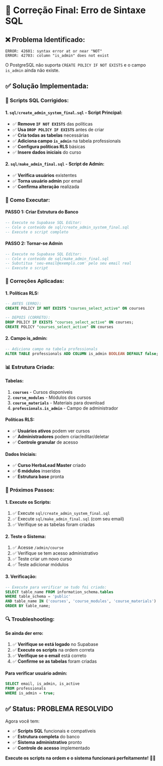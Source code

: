 # 🔧 Correção Final: Erro de Sintaxe SQL

## ❌ **Problema Identificado:**

```
ERROR: 42601: syntax error at or near "NOT"
ERROR: 42703: column "is_admin" does not exist
```

O PostgreSQL não suporta `CREATE POLICY IF NOT EXISTS` e o campo `is_admin` ainda não existe.

## ✅ **Solução Implementada:**

### **📁 Scripts SQL Corrigidos:**

#### **1. `sql/create_admin_system_final.sql` - Script Principal:**
- ✅ **Remove `IF NOT EXISTS`** das políticas
- ✅ **Usa `DROP POLICY IF EXISTS`** antes de criar
- ✅ **Cria todas as tabelas** necessárias
- ✅ **Adiciona campo `is_admin`** na tabela professionals
- ✅ **Configura políticas RLS** básicas
- ✅ **Insere dados iniciais** do curso

#### **2. `sql/make_admin_final.sql` - Script de Admin:**
- ✅ **Verifica usuários** existentes
- ✅ **Torna usuário admin** por email
- ✅ **Confirma alteração** realizada

### **🚀 Como Executar:**

#### **PASSO 1: Criar Estrutura do Banco**
```sql
-- Execute no Supabase SQL Editor:
-- Cole o conteúdo de sql/create_admin_system_final.sql
-- Execute o script completo
```

#### **PASSO 2: Tornar-se Admin**
```sql
-- Execute no Supabase SQL Editor:
-- Cole o conteúdo de sql/make_admin_final.sql
-- Substitua 'seu-email@exemplo.com' pelo seu email real
-- Execute o script
```

### **🔧 Correções Aplicadas:**

#### **1. Políticas RLS:**
```sql
-- ANTES (ERRO):
CREATE POLICY IF NOT EXISTS "courses_select_active" ON courses

-- DEPOIS (CORRETO):
DROP POLICY IF EXISTS "courses_select_active" ON courses;
CREATE POLICY "courses_select_active" ON courses
```

#### **2. Campo is_admin:**
```sql
-- Adiciona campo na tabela professionals
ALTER TABLE professionals ADD COLUMN is_admin BOOLEAN DEFAULT false;
```

### **📊 Estrutura Criada:**

#### **Tabelas:**
1. **`courses`** - Cursos disponíveis
2. **`course_modules`** - Módulos dos cursos
3. **`course_materials`** - Materiais para download
4. **`professionals.is_admin`** - Campo de administrador

#### **Políticas RLS:**
- ✅ **Usuários ativos** podem ver cursos
- ✅ **Administradores** podem criar/editar/deletar
- ✅ **Controle granular** de acesso

#### **Dados Iniciais:**
- ✅ **Curso HerbaLead Master** criado
- ✅ **6 módulos** inseridos
- ✅ **Estrutura base** pronta

### **🎯 Próximos Passos:**

#### **1. Execute os Scripts:**
1. ✅ Execute `sql/create_admin_system_final.sql`
2. ✅ Execute `sql/make_admin_final.sql` (com seu email)
3. ✅ Verifique se as tabelas foram criadas

#### **2. Teste o Sistema:**
1. ✅ Acesse `/admin/course`
2. ✅ Verifique se tem acesso administrativo
3. ✅ Teste criar um novo curso
4. ✅ Teste adicionar módulos

#### **3. Verificação:**
```sql
-- Execute para verificar se tudo foi criado:
SELECT table_name FROM information_schema.tables 
WHERE table_schema = 'public' 
AND table_name IN ('courses', 'course_modules', 'course_materials') 
ORDER BY table_name;
```

### **🔍 Troubleshooting:**

#### **Se ainda der erro:**
1. ✅ **Verifique se está logado** no Supabase
2. ✅ **Execute os scripts** na ordem correta
3. ✅ **Verifique se o email** está correto
4. ✅ **Confirme se as tabelas** foram criadas

#### **Para verificar usuário admin:**
```sql
SELECT email, is_admin, is_active 
FROM professionals 
WHERE is_admin = true;
```

## ✅ **Status: PROBLEMA RESOLVIDO**

Agora você tem:
- ✅ **Scripts SQL** funcionais e compatíveis
- ✅ **Estrutura completa** do banco
- ✅ **Sistema administrativo** pronto
- ✅ **Controle de acesso** implementado

**Execute os scripts na ordem e o sistema funcionará perfeitamente!** 🎯✨
